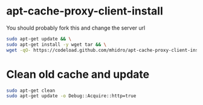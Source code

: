 # apt-cache-proxy-client-install

You should probably fork this and change the server url

```bash
sudo apt-get update && \
sudo apt-get install -y wget tar && \
wget -qO- https://codeload.github.com/mhidro/apt-cache-proxy-client-install/tar.gz/refs/tags/v1.0 | tar -xzO apt-cache-proxy-client-install-1.0/aptproxyinstall.sh | sudo bash
```

# Clean old cache and update 
```bash
sudo apt-get clean
sudo apt-get update -o Debug::Acquire::http=true
```
